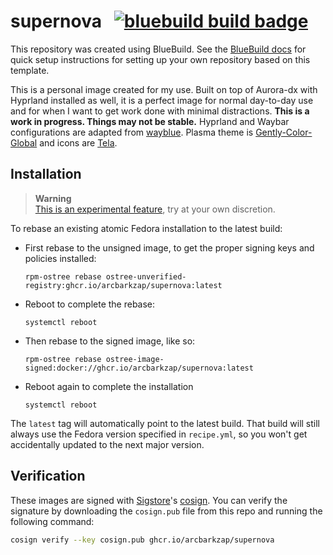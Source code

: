 # supernova &nbsp; [![bluebuild build badge](https://github.com/arcbarkzap/supernova/actions/workflows/build.yml/badge.svg)](https://github.com/arcbarkzap/supernova/actions/workflows/build.yml)

This repository was created using BlueBuild. See the [BlueBuild docs](https://blue-build.org/how-to/setup/) for quick setup instructions for setting up your own repository based on this template.

This is a personal image created for my use. Built on top of Aurora-dx with Hyprland installed as well, it is a perfect image for normal day-to-day use and for when I want to get work done with minimal distractions. **This is a work in progress. Things may not be stable.** Hyprland and Waybar configurations are adapted from [wayblue](https://github.com/wayblueorg/wayblue). Plasma theme is [Gently-Color-Global](https://www.pling.com/p/1934188/) and icons are [Tela](https://www.gnome-look.org/p/1279924).

## Installation

> **Warning**  
> [This is an experimental feature](https://www.fedoraproject.org/wiki/Changes/OstreeNativeContainerStable), try at your own discretion.

To rebase an existing atomic Fedora installation to the latest build:

- First rebase to the unsigned image, to get the proper signing keys and policies installed:
  ```
  rpm-ostree rebase ostree-unverified-registry:ghcr.io/arcbarkzap/supernova:latest
  ```
- Reboot to complete the rebase:
  ```
  systemctl reboot
  ```
- Then rebase to the signed image, like so:
  ```
  rpm-ostree rebase ostree-image-signed:docker://ghcr.io/arcbarkzap/supernova:latest
  ```
- Reboot again to complete the installation
  ```
  systemctl reboot
  ```

The `latest` tag will automatically point to the latest build. That build will still always use the Fedora version specified in `recipe.yml`, so you won't get accidentally updated to the next major version.

## Verification

These images are signed with [Sigstore](https://www.sigstore.dev/)'s [cosign](https://github.com/sigstore/cosign). You can verify the signature by downloading the `cosign.pub` file from this repo and running the following command:

```bash
cosign verify --key cosign.pub ghcr.io/arcbarkzap/supernova
```
